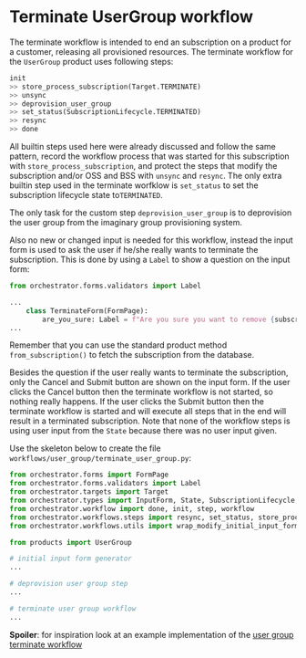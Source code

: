 # Terminate UserGroup workflow

The terminate workflow is intended to end an subscription on a product for a
customer, releasing all provisioned resources.  The terminate workflow for the
`UserGroup` product uses  following steps:

```python
init
>> store_process_subscription(Target.TERMINATE)
>> unsync
>> deprovision_user_group
>> set_status(SubscriptionLifecycle.TERMINATED)
>> resync
>> done
```

All builtin steps used here were already discussed and follow the same pattern,
record the workflow process that was started for this subscription with
`store_process_subscription`, and protect the steps that modify the
subscription and/or OSS and BSS with `unsync` and `resync`. The only extra
builtin step used in the terminate worfklow is `set_status` to set the
subscription lifecycle state to`TERMINATED`.

The only task for the custom step `deprovision_user_group` is to deprovision
the user group from the imaginary group provisioning system.

Also no new or changed input is needed for this workflow, instead the input
form is used to ask the user if he/she really wants to terminate the
subscription. This is done by using a `Label` to show a question on the input
form:

```python
from orchestrator.forms.validators import Label

...
    class TerminateForm(FormPage):
        are_you_sure: Label = f"Are you sure you want to remove {subscription.description}?"
...
```

Remember that you can use the standard product method `from_subscription()` to
fetch the subscription from the database.

Besides the question if the user really wants to terminate the subscription,
only the Cancel and Submit button are shown on the input form. If the user
clicks the Cancel button then the terminate workflow is not started, so nothing
really happens. If the user clicks the Submit button then the terminate
workflow is started and will execute all steps that in the end will result in a
terminated subscription. Note that none of the workflow steps is using user
input from the `State` because there was no user input given.

Use the skeleton below to create the file
`workflows/user_group/terminate_user_group.py`:

```python
from orchestrator.forms import FormPage
from orchestrator.forms.validators import Label
from orchestrator.targets import Target
from orchestrator.types import InputForm, State, SubscriptionLifecycle, UUIDstr
from orchestrator.workflow import done, init, step, workflow
from orchestrator.workflows.steps import resync, set_status, store_process_subscription, unsync
from orchestrator.workflows.utils import wrap_modify_initial_input_form

from products import UserGroup

# initial input form generator
...

# deprovision user group step
...

# terminate user group workflow
...
```

**Spoiler**: for inspiration look at an example implementation of the [user
group terminate workflow ](sources/workflows/user_group/terminate_user_group.py)
